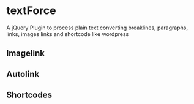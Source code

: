 textForce
=========
A jQuery Plugin to process plain text converting breaklines, paragraphs, links, images links and shortcode like wordpress

## Imagelink

## Autolink

## Shortcodes
